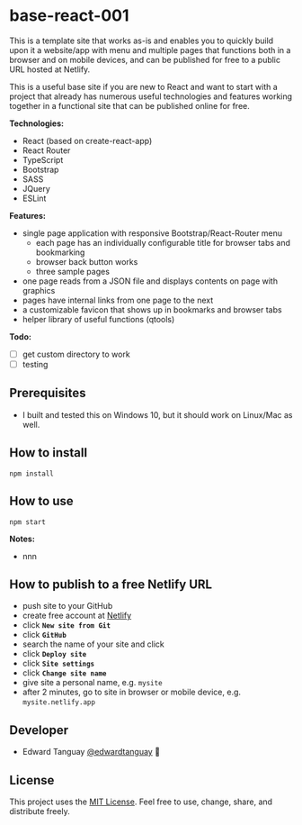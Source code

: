 # base-react-001

This is a template site that works as-is and enables you to quickly build upon it a website/app with menu and multiple pages that functions both in a browser and on mobile devices, and can be published for free to a public URL hosted at Netlify.

This is a useful base site if you are new to React and want to start with a project that already has numerous useful technologies and features working together in a functional site that can be published online for free.

**Technologies:**

- React (based on create-react-app)
- React Router
- TypeScript
- Bootstrap
- SASS
- JQuery
- ESLint

**Features:**
- single page application with responsive Bootstrap/React-Router menu
	- each page has an individually configurable title for browser tabs and bookmarking
	- browser back button works
	- three sample pages
- one page reads from a JSON file and displays contents on page with graphics
- pages have internal links from one page to the next
- a customizable favicon that shows up in bookmarks and browser tabs
- helper library of useful functions (qtools)

**Todo:**
- [ ] get custom directory to work
- [ ] testing

## Prerequisites

* I built and tested this on Windows 10, but it should work on Linux/Mac as well.

## How to install 

```
npm install
```
## How to use

```
npm start
```

**Notes:**
- nnn

## How to publish to a free Netlify URL

- push site to your GitHub
- create free account at [Netlify](https://netlify.com)
- click **`New site from Git`**
- click **`GitHub`**
- search the name of your site and click
- click **`Deploy site`**
- click **`Site settings`**
- click **`Change site name`**
- give site a personal name, e.g. `mysite`
- after 2 minutes, go to site in browser or mobile device, e.g. `mysite.netlify.app`

## Developer

* Edward Tanguay [@edwardtanguay](https://github.com/edwardtanguay) 📖

## License

This project uses the [MIT License](https://choosealicense.com/licenses/mit). Feel free to use, change, share, and distribute freely.